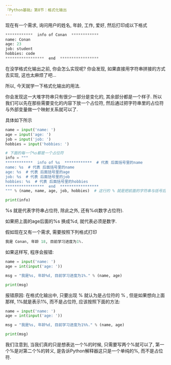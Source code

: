 ```yaml
---
『Python基础』第8节：格式化输出
---
```


现在有一个需求, 询问用户的姓名, 年龄, 工作, 爱好, 然后打印成以下格式

```python
************  info of Conan  ************
name: Conan
age: 23
job: student
hobbies: code
*****************  end  *****************
```

  在没学格式化输出之前, 你会怎么实现呢? 你会发现, 如果直接用字符串拼接的方式去实现, 这也太麻烦了吧...

  所以, 今天就学一下格式化输出的用法.

  你会发现这一大堆字符串只有很少一部分是变化的, 其余部分都是一个样子. 所以我们可以先在那些需要变化的内容下放一个占位符, 然后通过把字符串里的占位符与外部变量做一个映射关系就可以了. 

  具体如下所示

```python
name = input('name: ')
age = input('age: ')
job = input('job: ')
hobbies = input('hobbies: ')

# 下面的每一个%s都是一个占位符
info = """
************  info of %s  ************  # 代表 后面括号里的name
name: %s  # 代表 后面括号里的name
age: %s  # 代表 后面括号里的age
job: %s  # 代表 后面括号里的job
hobbies: %s  # 代表 后面括号里的hobbies
*****************  end  *****************
""" % (name, name, age, job, hobbies)  # 这行的 % 就是把前面的字符串与括号后面的变量关联起来

print(info)
```

  %s 就是代表字符串占位符, 除此之外, 还有%d(数字占位符). 

  如果把上面的age后面的%s 换成%d, 就代表必须是数字.

假如现在又有一个需求, 需要按照下列格式打印

```python
我是 Conan, 年龄 18, 目前学习进度为1%.
```

如果这样写, 程序会报错:

```python
name = input('name: ')
age = int(input('age: '))

msg = "我是%s, 年龄%d, 目前学习进度为1%." % (name, age)

print(msg)
```

  报错原因: 在格式化输出中, 只要出现 % 就认为是占位符的 % , 但是如果想向上面那样, 1%就是表示1%, 而不是占位符, 应该按照下面的方法: 

```python
name = input('name: ')
age = int(input('age: '))

msg = "我是%s, 年龄%d, 目前学习进度为1%%." % (name, age)

print(msg)
```

  我们注意到, 当我们真的只是想表达一个%的时候, 只需要写两个%就可以了, 第一个%是对第二个%的转义, 是告诉Python解释器这只是一个单纯的%, 而不是占位符.



